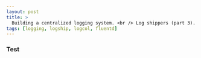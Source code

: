 ```yaml
---
layout: post
title: >
  Building a centralized logging system. <br /> Log shippers (part 3).
tags: [logging, logship, logcol, fluentd]
---
```

### Test
